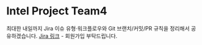 # Intel Project Team4

최대한 내일까지 Jira 이슈 유형·워크플로우와 Git 브랜치/커밋/PR 규칙을 정리해서 공유하겠습니다.
[Jira 링크](https://www.atlassian.com/try) - 회원가입 부탁드립니다.
